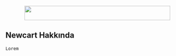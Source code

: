 <p align="center" ><a href="https://laravel.com" target="_blank"><img height="40px" src="https://raw.githubusercontent.com/laravel/art/master/logo-lockup/5%20SVG/2%20CMYK/1%20Full%20Color/laravel-logolockup-cmyk-red.svg" width="400"></a></p>



## Newcart Hakkında
``
Lorem
``
